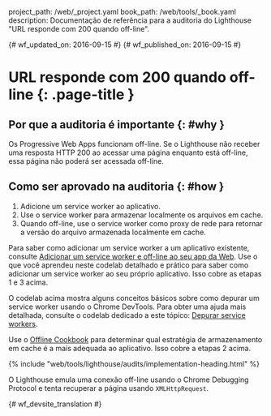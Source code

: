 project_path: /web/_project.yaml
book_path: /web/tools/_book.yaml
description: Documentação de referência para a auditoria do Lighthouse "URL responde com 200 quando off-line".

{# wf_updated_on: 2016-09-15 #}
{# wf_published_on: 2016-09-15 #}

# URL responde com 200 quando off-line {: .page-title }

## Por que a auditoria é importante {: #why }

Os Progressive Web Apps funcionam off-line. Se o Lighthouse não receber uma resposta
HTTP 200 ao acessar uma página enquanto está off-line, essa página não poderá ser acessada
off-line.

## Como ser aprovado na auditoria {: #how }

1. Adicione um service worker ao aplicativo.
2. Use o service worker para armazenar localmente os arquivos em cache.
3. Quando off-line, use o service worker como proxy de rede para retornar a
   versão do arquivo armazenada localmente em cache.

Para saber como adicionar um service worker a um aplicativo existente, consulte [Adicionar um service
worker e off-line ao seu app da
Web](https://codelabs.developers.google.com/codelabs/offline). Use o que você
aprendeu neste codelab detalhado e prático para saber como adicionar um service
worker ao seu próprio aplicativo. Isso cobre as etapas 1 e 3 acima.

O codelab acima mostra alguns conceitos básicos sobre como depurar um service worker
usando o Chrome DevTools. Para obter uma ajuda mais detalhada, consulte o codelab dedicado a
este tópico: [Depurar service
workers](https://codelabs.developers.google.com/codelabs/debugging-service-workers).

Use o [Offline Cookbook](https://jakearchibald.com/2014/offline-cookbook/) para
determinar qual estratégia de armazenamento em cache é a mais adequada ao aplicativo. Isso cobre a etapas 2 acima.

{% include "web/tools/lighthouse/audits/implementation-heading.html" %}

O Lighthouse emula uma conexão off-line usando o Chrome Debugging Protocol
e tenta recuperar a página usando `XMLHttpRequest`.


{# wf_devsite_translation #}
